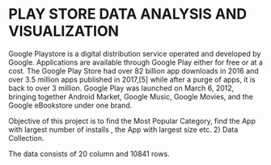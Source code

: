 # PLAY STORE DATA ANALYSIS AND VISUALIZATION
 Google Playstore is a digital distribution service operated and developed by Google.
 Applications are available through Google Play either for free or at a cost.
 The Google Play Store had over 82 billion app downloads in 2016 and over 3.5 million apps published in 2017,[5] while after a purge of apps, it is back to over 3 million.
 Google Play was launched on March 6, 2012, bringing together Android Market, Google Music, Google Movies, and the Google eBookstore under one brand.


 Objective of this project is to find the Most Popular Category, find the App with largest number of installs , the App with largest size etc. 2) Data Collection.

The data consists of 20 column and 10841 rows.
